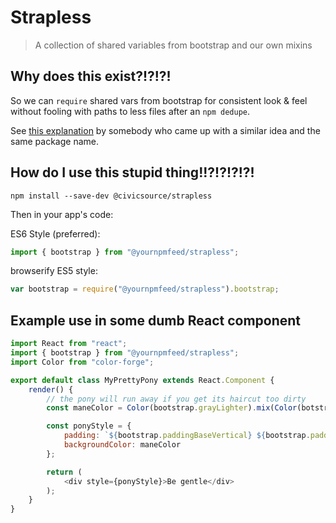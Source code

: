 # Strapless
> A collection of shared variables from bootstrap and our own mixins

## Why does this exist?!?!?!

So we can `require` shared vars from bootstrap for consistent look & feel without fooling with paths to less files after an `npm dedupe`.

See [this explanation](http://caitpotter.blogspot.com/2013/08/strapless-unadulterated-twbs-without.html) by somebody who came up with a similar idea and the same package name.

## How do I use this stupid thing!!?!?!?!?!

```
npm install --save-dev @civicsource/strapless
```

Then in your app's code:

ES6 Style (preferred):

```javascript
import { bootstrap } from "@yournpmfeed/strapless";
```

browserify ES5 style:

```javascript
var bootstrap = require("@yournpmfeed/strapless").bootstrap;
```

## Example use in some dumb React component

```javascript
import React from "react";
import { bootstrap } from "@yournpmfeed/strapless";
import Color from "color-forge";

export default class MyPrettyPony extends React.Component {
	render() {
		// the pony will run away if you get its haircut too dirty
		const maneColor = Color(bootstrap.grayLighter).mix(Color(botstrap.grayDark), (this.props.petCount / this.props.ponyPatienceThreshold);

		const ponyStyle = {
			padding: `${bootstrap.paddingBaseVertical} ${bootstrap.paddingBaseHorizontal}`,
			backgroundColor: maneColor
		};

		return (
			<div style={ponyStyle}>Be gentle</div>
		);
	}
}
```

